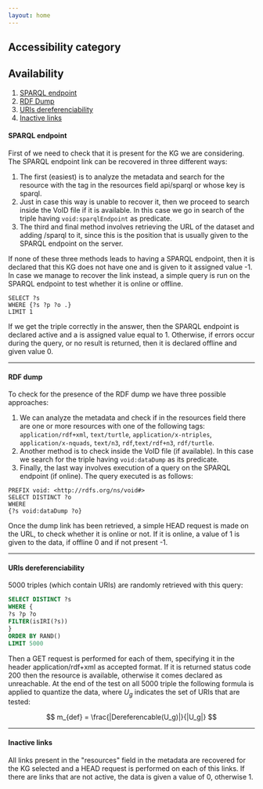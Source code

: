 ```yaml
---
layout: home
---
```


## Accessibility category

## Availability
1. [SPARQL endpoint](#sparql-endpoint)
2. [RDF Dump](#rdf-dump)
3. [URIs dereferenciability](#uris-dereferenciability)
4. [Inactive links](#inactive-links)

#### **SPARQL endpoint**
First of we need to check that it is present
for the KG we are considering. The SPARQL endpoint link can be recovered in three different ways:
1. The first (easiest) is to analyze the metadata and search for the resource with the tag in the resources field api/sparql or whose key is sparql.
2. Just in case this way is unable to recover it, then we proceed to search inside the VoID file if it is available. In this case we go in search of the triple having ``` void:sparqlEndpoint ``` as predicate.
3. The third and final method involves retrieving the URL of the dataset and adding /sparql to it, since this is the position that is usually given to the SPARQL endpoint on the server.

If none of these three methods leads to having a SPARQL
endpoint, then it is declared that this KG does not have one and is given to it
assigned value -1.
In case we manage to recover the link instead, a simple query is run on the SPARQL endpoint to test whether it is online or offline.
```
SELECT ?s
WHERE {?s ?p ?o .}
LIMIT 1
```
If we get the triple correctly in the answer, then
the SPARQL endpoint is declared active and a is assigned
value equal to 1. Otherwise, if errors occur during the query,
or no result is returned, then it is declared
offline and given value 0.

---

#### **RDF dump**
To check for the presence of the RDF dump we have three possible approaches:
1. We can analyze the metadata and check if in the resources field there are one or more resources with one of the following tags: ```application/rdf+xml```, ```text/turtle```, ```application/x-ntriples```, ```application/x-nquads```, ```text/n3```, ```rdf```,```text/rdf+n3```, ```rdf/turtle```.
2. Another method is to check inside the VoID file (if available). In this case we search for the triple having ```void:dataDump``` as its predicate.
3. Finally, the last way involves execution of a query on the SPARQL endpoint (if online). 
The query executed is as follows:
```
PREFIX void: <http://rdfs.org/ns/void#>
SELECT DISTINCT ?o
WHERE
{?s void:dataDump ?o}
```

Once the dump link has been retrieved, a simple HEAD request is made on the URL, to check whether it is online or not. If it is online, a value of 1 is given to the data, if offline 0 and if not present -1. 

---

#### **URIs dereferenciability**
5000 triples (which contain URIs) are randomly retrieved with this query:

```sql
SELECT DISTINCT ?s
WHERE {
?s ?p ?o
FILTER(isIRI(?s))
}
ORDER BY RAND()
LIMIT 5000
```

Then a GET request is performed for each of them, specifying it in the header
application/rdf+xml as accepted format. If it is returned
status code 200 then the resource is available, otherwise it comes
declared as unreachable. At the end of the test on all 5000
triple the following formula is applied to quantize the data, where
$U_g$ indicates the set of URIs that are tested:

$$
m_{def} = \frac{|Dereferencable(U_g)|}{|U_g|}
$$

---

#### **Inactive links**
All links present in the "resources" field in the metadata are recovered for the KG selected and a HEAD request is performed on each of this links. If there are links that are not active, the data is given a value of 0, otherwise 1.